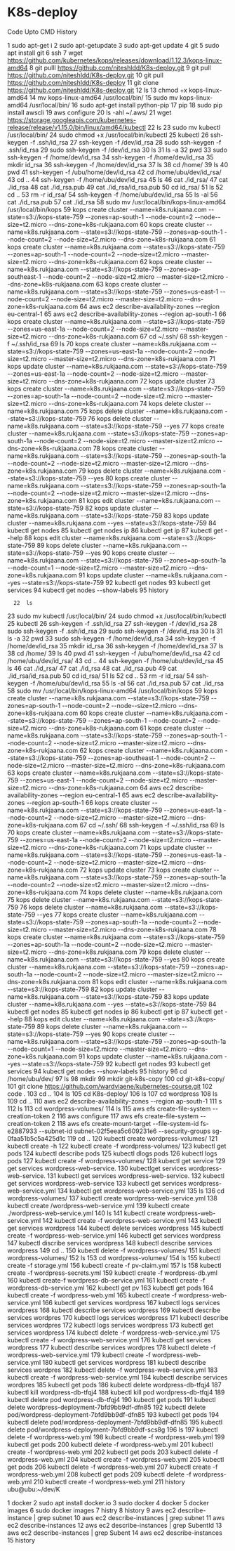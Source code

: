 # K8s-deploy


Code Upto CMD History 

  1  sudo apt-get i
    2  sudo apt-getupdate
    3  sudo apt-get update
    4  git
    5  sudo apt install git
    6  ssh
    7  wget https://github.com/kubernetes/kops/releases/download/1.12.3/kops-linux-amd64
    8  git pulll https://github.com/niteshldd/K8s-deploy.git
    9  git pull https://github.com/niteshldd/K8s-deploy.git
   10  git pull https://github.com/niteshldd/K8s-deploy
   11  git clone https://github.com/niteshldd/K8s-deploy.git
   12  ls
   13  chmod +x kops-linux-amd64
   14  mv kops-linux-amd64 /usr/local/bin/
   15  sudo mv kops-linux-amd64 /usr/local/bin/
   16  sudo apt-get install python-pip
   17  pip
   18  sudo pip install awscli
   19  aws configure
   20  ls -ahl ~/.aws/
   21  wget https://storage.googleapis.com/kubernetes-release/release/v1.15.0/bin/linux/amd64/kubectl
   22  ls
   23  sudo mv kubectl /usr/local/bin/
   24  sudo chmod +x /usr/local/bin/kubectl
   25  kubectl 
   26  ssh-keygen -f .ssh/id_rsa
   27  ssh-keygen -f /dev/id_rsa
   28  sudo ssh-keygen -f .ssh/id_rsa
   29  sudo ssh-keygen -f /dev/id_rsa
   30  ls
   31  ls -a
   32  pwd
   33  sudo ssh-keygen -f /home/dev/id_rsa
   34  ssh-keygen -f /home/dev/id_rsa
   35  mkdir id_rsa
   36  ssh-keygen -f /home/dev/id_rsa
   37  ls
   38  cd /home/
   39  ls
   40  pwd
   41  ssh-keygen -f /ubu/home/dev/id_rsa
   42  cd /home/ubu/dev/id_rsa/
   43  cd ..
   44  ssh-keygen -f /home/ubu/dev/id_rsa
   45  ls
   46  cat ./id_rsa/
   47  cat ./id_rsa
   48  cat ./id_rsa.pub
   49  cat ./id_rsa/id_rsa.pub
   50  cd id_rsa/
   51  ls
   52  cd ..
   53  rm -r id_rsa/
   54  ssh-keygen -f /home/ubu/dev/id_rsa
   55  ls -al
   56  cat ./id_rsa.pub
   57  cat ./id_rsa
   58  sudo mv /usr/local/bin/kops-linux-amd64 /usr/local/bin/kops
   59  kops create cluster --name=k8s.rukjaana.com --state=s3://kops-state-759 --zones=ap-south-1 --node-count=2 --node--size=t2.micro --dns-zone=k8s-rukjaana.com
   60  kops create cluster --name=k8s.rukjaana.com --state=s3://kops-state-759 --zones=ap-south-1 --node-count=2 --node-size=t2.micro --dns-zone=k8s-rukjaana.com
   61  kops create cluster --name=k8s.rukjaana.com --state=s3://kops-state-759 --zones=ap-south-1 --node-count=2 --node-size=t2.micro --master-size=t2.micro  --dns-zone=k8s-rukjaana.com
   62  kops create cluster --name=k8s.rukjaana.com --state=s3://kops-state-759 --zones=ap-southeast-1 --node-count=2 --node-size=t2.micro --master-size=t2.micro  --dns-zone=k8s-rukjaana.com
   63  kops create cluster --name=k8s.rukjaana.com --state=s3://kops-state-759 --zones=us-east-1 --node-count=2 --node-size=t2.micro --master-size=t2.micro  --dns-zone=k8s-rukjaana.com
   64  aws ec2 describe-availability-zones --region eu-central-1
   65  aws ec2 describe-availability-zones --region ap-south-1
   66  kops create cluster --name=k8s.rukjaana.com --state=s3://kops-state-759 --zones=us-east-1a --node-count=2 --node-size=t2.micro --master-size=t2.micro  --dns-zone=k8s-rukjaana.com
   67  cd ~/.ssh/
   68  ssh-keygen -f ~/.ssh/id_rsa
   69  ls
   70  kops create cluster --name=k8s.rukjaana.com --state=s3://kops-state-759 --zones=us-east-1a --node-count=2 --node-size=t2.micro --master-size=t2.micro  --dns-zone=k8s-rukjaana.com
   71  kops update cluster --name=k8s.rukjaana.com --state=s3://kops-state-759 --zones=us-east-1a --node-count=2 --node-size=t2.micro --master-size=t2.micro  --dns-zone=k8s-rukjaana.com
   72  kops update cluster
   73  kops create cluster --name=k8s.rukjaana.com --state=s3://kops-state-759 --zones=ap-south-1a --node-count=2 --node-size=t2.micro --master-size=t2.micro  --dns-zone=k8s-rukjaana.com
   74  kops delete cluster --name=k8s.rukjaana.com
   75  kops delete cluster --name=k8s.rukjaana.com --state=s3://kops-state-759
   76  kops delete cluster --name=k8s.rukjaana.com --state=s3://kops-state-759 --yes
   77  kops create cluster --name=k8s.rukjaana.com --state=s3://kops-state-759 --zones=ap-south-1a --node-count=2 --node-size=t2.micro --master-size=t2.micro  --dns-zone=k8s-rukjaana.com
   78  kops create cluster --name=k8s.rukjaana.com --state=s3://kops-state-759 --zones=ap-south-1a --node-count=2 --node-size=t2.micro --master-size=t2.micro  --dns-zone=k8s.rukjaana.com
   79  kops delete cluster --name=k8s.rukjaana.com --state=s3://kops-state-759 --yes
   80  kops create cluster --name=k8s.rukjaana.com --state=s3://kops-state-759 --zones=ap-south-1a --node-count=2 --node-size=t2.micro --master-size=t2.micro  --dns-zone=k8s.rukjaana.com
   81  kops edit cluster --name=k8s.rukjaana.com --state=s3://kops-state-759
   82  kops update cluster --name=k8s.rukjaana.com --state=s3://kops-state-759
   83  kops update cluster --name=k8s.rukjaana.com --yes --state=s3://kops-state-759
   84  kubectl get nodes
   85  kubectl get nodes ip
   86  kubectl get ip
   87  kubectl get --help
   88  kops edit cluster --name=k8s.rukjaana.com --state=s3://kops-state-759
   89  kops delete cluster --name=k8s.rukjaana.com --state=s3://kops-state-759 --yes
   90  kops create cluster --name=k8s.rukjaana.com --state=s3://kops-state-759 --zones=ap-south-1a --node-count=1 --node-size=t2.micro --master-size=t2.micro  --dns-zone=k8s.rukjaana.com
   91  kops update cluster --name=k8s.rukjaana.com --yes --state=s3://kops-state-759
   92  kubectl get nodes
   93  kubectl get services
   94  kubectl get nodes --show-labels
   95  history


      22  ls
   23  sudo mv kubectl /usr/local/bin/
   24  sudo chmod +x /usr/local/bin/kubectl
   25  kubectl 
   26  ssh-keygen -f .ssh/id_rsa
   27  ssh-keygen -f /dev/id_rsa
   28  sudo ssh-keygen -f .ssh/id_rsa
   29  sudo ssh-keygen -f /dev/id_rsa
   30  ls
   31  ls -a
   32  pwd
   33  sudo ssh-keygen -f /home/dev/id_rsa
   34  ssh-keygen -f /home/dev/id_rsa
   35  mkdir id_rsa
   36  ssh-keygen -f /home/dev/id_rsa
   37  ls
   38  cd /home/
   39  ls
   40  pwd
   41  ssh-keygen -f /ubu/home/dev/id_rsa
   42  cd /home/ubu/dev/id_rsa/
   43  cd ..
   44  ssh-keygen -f /home/ubu/dev/id_rsa
   45  ls
   46  cat ./id_rsa/
   47  cat ./id_rsa
   48  cat ./id_rsa.pub
   49  cat ./id_rsa/id_rsa.pub
   50  cd id_rsa/
   51  ls
   52  cd ..
   53  rm -r id_rsa/
   54  ssh-keygen -f /home/ubu/dev/id_rsa
   55  ls -al
   56  cat ./id_rsa.pub
   57  cat ./id_rsa
   58  sudo mv /usr/local/bin/kops-linux-amd64 /usr/local/bin/kops
   59  kops create cluster --name=k8s.rukjaana.com --state=s3://kops-state-759 --zones=ap-south-1 --node-count=2 --node--size=t2.micro --dns-zone=k8s-rukjaana.com
   60  kops create cluster --name=k8s.rukjaana.com --state=s3://kops-state-759 --zones=ap-south-1 --node-count=2 --node-size=t2.micro --dns-zone=k8s-rukjaana.com
   61  kops create cluster --name=k8s.rukjaana.com --state=s3://kops-state-759 --zones=ap-south-1 --node-count=2 --node-size=t2.micro --master-size=t2.micro  --dns-zone=k8s-rukjaana.com
   62  kops create cluster --name=k8s.rukjaana.com --state=s3://kops-state-759 --zones=ap-southeast-1 --node-count=2 --node-size=t2.micro --master-size=t2.micro  --dns-zone=k8s-rukjaana.com
   63  kops create cluster --name=k8s.rukjaana.com --state=s3://kops-state-759 --zones=us-east-1 --node-count=2 --node-size=t2.micro --master-size=t2.micro  --dns-zone=k8s-rukjaana.com
   64  aws ec2 describe-availability-zones --region eu-central-1
   65  aws ec2 describe-availability-zones --region ap-south-1
   66  kops create cluster --name=k8s.rukjaana.com --state=s3://kops-state-759 --zones=us-east-1a --node-count=2 --node-size=t2.micro --master-size=t2.micro  --dns-zone=k8s-rukjaana.com
   67  cd ~/.ssh/
   68  ssh-keygen -f ~/.ssh/id_rsa
   69  ls
   70  kops create cluster --name=k8s.rukjaana.com --state=s3://kops-state-759 --zones=us-east-1a --node-count=2 --node-size=t2.micro --master-size=t2.micro  --dns-zone=k8s-rukjaana.com
   71  kops update cluster --name=k8s.rukjaana.com --state=s3://kops-state-759 --zones=us-east-1a --node-count=2 --node-size=t2.micro --master-size=t2.micro  --dns-zone=k8s-rukjaana.com
   72  kops update cluster
   73  kops create cluster --name=k8s.rukjaana.com --state=s3://kops-state-759 --zones=ap-south-1a --node-count=2 --node-size=t2.micro --master-size=t2.micro  --dns-zone=k8s-rukjaana.com
   74  kops delete cluster --name=k8s.rukjaana.com
   75  kops delete cluster --name=k8s.rukjaana.com --state=s3://kops-state-759
   76  kops delete cluster --name=k8s.rukjaana.com --state=s3://kops-state-759 --yes
   77  kops create cluster --name=k8s.rukjaana.com --state=s3://kops-state-759 --zones=ap-south-1a --node-count=2 --node-size=t2.micro --master-size=t2.micro  --dns-zone=k8s-rukjaana.com
   78  kops create cluster --name=k8s.rukjaana.com --state=s3://kops-state-759 --zones=ap-south-1a --node-count=2 --node-size=t2.micro --master-size=t2.micro  --dns-zone=k8s.rukjaana.com
   79  kops delete cluster --name=k8s.rukjaana.com --state=s3://kops-state-759 --yes
   80  kops create cluster --name=k8s.rukjaana.com --state=s3://kops-state-759 --zones=ap-south-1a --node-count=2 --node-size=t2.micro --master-size=t2.micro  --dns-zone=k8s.rukjaana.com
   81  kops edit cluster --name=k8s.rukjaana.com --state=s3://kops-state-759
   82  kops update cluster --name=k8s.rukjaana.com --state=s3://kops-state-759
   83  kops update cluster --name=k8s.rukjaana.com --yes --state=s3://kops-state-759
   84  kubectl get nodes
   85  kubectl get nodes ip
   86  kubectl get ip
   87  kubectl get --help
   88  kops edit cluster --name=k8s.rukjaana.com --state=s3://kops-state-759
   89  kops delete cluster --name=k8s.rukjaana.com --state=s3://kops-state-759 --yes
   90  kops create cluster --name=k8s.rukjaana.com --state=s3://kops-state-759 --zones=ap-south-1a --node-count=1 --node-size=t2.micro --master-size=t2.micro  --dns-zone=k8s.rukjaana.com
   91  kops update cluster --name=k8s.rukjaana.com --yes --state=s3://kops-state-759
   92  kubectl get nodes
   93  kubectl get services
   94  kubectl get nodes --show-labels
   95  history
   96  cd /home/ubu/dev/
   97  ls
   98  mkdir
   99  mkdir git-k8s-copy
  100  cd git-k8s-copy/
  101  git clone https://github.com/wardviaene/kubernetes-course.git
  102  code .
  103  cd ..
  104  ls
  105  cd K8s-deploy/
  106  ls
  107  cd wordpress
  108  ls
  109  cd ..
  110  aws ec2 describe-availability-zones --region ap-south-1
  111  s
  112  ls
  113  cd wordpress-volumes/
  114  ls
  115  aws efs create-file-system --creation-token 2
  116  aws configure
  117  aws efs create-file-system --creation-token 2
  118  aws efs create-mount-target --file-system-id fs-e2887933 --subnet-id subnet-02f5eea5c609231e6 --security-groups sg-0faa51b5c5a425d1c
  119  cd ..
  120  kubectl create wordpress-volumes/
  121  kubectl create -h
  122  kubectl create -f wordpress-volumes/
  123  kubectl get pods
  124  kubectl describe pods
  125  kubectl dlogs pods
  126  kubectl logs pods
  127  kubectl create -f wordpress-volumes/
  128  kubectl get service
  129  get services wordpress-web-service.
  130  kubectlget services wordpress-web-service.
  131  kubectl get services wordpress-web-service.
  132  kubectl get services wordpress-web-service
  133  kubectl get services wordpress-web-service.yml
  134  kubectl get wordpress-web-service.yml
  135  ls
  136  cd wordpress-volumes/
  137  kubectl create wordpress-web-service.yml
  138  kubectl create /wordpress-web-service.yml
  139  kubectl create ./wordpress-web-service.yml
  140  ls
  141  kubectl create wordpress-web-service.yml
  142  kubectl create -f wordpress-web-service.yml
  143  kubectl get services wordpress
  144  kubectl delete services wordpress
  145  kubectl create -f wordpress-web-service.yml
  146  kubectl get services wordpress
  147  kubectl discribe  services wordpress
  148  kubectl describe services wordpress
  149  cd ..
  150  kubectl delete -f wordpress-volumes/
  151  kubectl wordpress-volumes/
  152  ls
  153  cd wordpress-volumes/
  154  ls
  155  kubectl create -f storage.yml
  156  kubectl create -f pv-claim.yml 
  157  ls
  158  kubectl create -f wordpress-secrets.yml 
  159  kubectl create -f wordpress-db.yml 
  160  kubectl create-f wordpress-db-service.yml 
  161  kubectl create -f wordpress-db-service.yml 
  162  kubectl get pv
  163  kubectl get pods
  164  kubectl create -f wordpress-web.yml 
  165  kubectl create -f wordpress-web-service.yml 
  166  kubectl get services wordpress
  167  kubectl logs services wordpress
  168  kubectl describe services wordpress
  169  kubectl describe services wordpres
  170  kubectl logs services wordpress
  171  kubectl describe services wordpres
  172  kubectl logs services wordpress
  173  kubectl get services wordpress
  174  kubectl delete -f wordpress-web-service.yml 
  175  kubectl create -f wordpress-web-service.yml 
  176  kubectl get services wordpress
  177  kubectl describe services wordpres
  178  kubectl delete -f wordpress-web-service.yml 
  179  kubectl create -f wordpress-web-service.yml 
  180  kubectl get services wordpress
  181  kubectl describe services wordpres
  182  kubectl delete -f wordpress-web-service.yml 
  183  kubectl create -f wordpress-web-service.yml 
  184  kubectl describe services wordpres
  185  kubectl get pods
  186  kubectl delete wordpress-db-tfqj4
  187  kubectl kill wordpress-db-tfqj4
  188  kubectl kill pod wordpress-db-tfqj4
  189  kubectl delete pod wordpress-db-tfqj4
  190  kubectl get pods
  191  kubectl delete wordpress-deployment-7bfd9bb9df-dfn85
  192  kubectl delete pod/wordpress-deployment-7bfd9bb9df-dfn85
  193  kubectl get pods
  194  kubectl delete pod/wordpress-deployment-7bfd9bb9df-dfn85
  195  kubectl delete pod/wordpress-deployment-7bfd9bb9df-scs8g
  196  ls
  197  kubectl delete -f wordpress-web.yml 
  198  kubectl create -f wordpress-web.yml 
  199  kubectl get pods
  200  kubectl delete -f wordpress-web.yml 
  201  kubectl create -f wordpress-web.yml 
  202  kubectl get pods
  203  kubectl delete -f wordpress-web.yml 
  204  kubectl create -f wordpress-web.yml 
  205  kubectl get pods
  206  kubectl delete -f wordpress-web.yml 
  207  kubectl create -f wordpress-web.yml 
  208  kubectl get pods
  209  kubectl delete -f wordpress-web.yml 
  210  kubectl create -f wordpress-web.yml 
  211  history
ubu@ubu:~/dev/K

 1  docker
    2  sudo apt  install docker.io
    3  sudo docker
    4  docker
    5  docker images
    6  sudo docker images
    7  histry
    8  history
    9  aws ec2 describe-instance | grep subnet
   10  aws ec2 describe-instances | grep subnet
   11  aws ec2 describe-instances
   12  aws ec2 describe-instances | grep SubentId
   13  aws ec2 describe-instances | grep Subent
   14  aws ec2 describe-instances
   15  history



